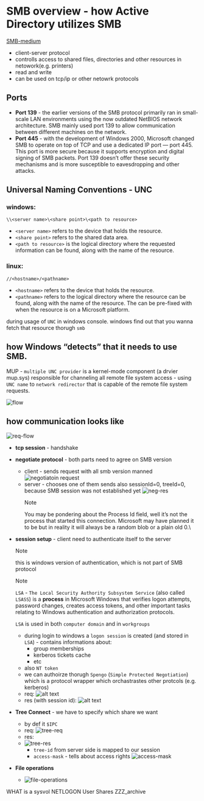 # SMB overview - how Active Directory utilizes SMB

[SMB-medium](https://amitschendel1.medium.com/smb-going-from-zero-to-hero-ff686e907e81)

* client-server protocol
* controlls access to shared files, directories and other resources in netowork(e.g. printers)
* read and write
* can be used on tcp/ip or other netowrk protocols
## Ports
* **Port 139** - the earlier versions of the SMB protocol primarily ran in small-scale LAN environments using the now outdated NetBIOS network architecture. SMB mainly used port 139 to allow communication between different machines on the network.
* **Port 445** - with the development of Windows 2000, Microsoft changed SMB to operate on top of TCP and use a dedicated IP port — port 445. This port is more secure because it supports encryption and digital signing of SMB packets. Port 139 doesn’t offer these security mechanisms and is more susceptible to eavesdropping and other attacks.


## Universal Naming Conventions - UNC

### windows: 
`\\<server name>\<share point>\<path to resource>`
    
* `<server name>` refers to the device that holds the resource.
* `<share point>` refers to the shared data area.
* `<path to resource>` is the logical directory where the requested information can be found, along with the name of the resource.


### linux:
`//<hostname>/<pathname>`

* `<hostname>` refers to the device that holds the resource.
* `<pathname>` refers to the logical directory where the resource can be found, along with the name of the resource. The <pathname> can be pre-fixed with <share point> when the resource is on a Microsoft platform.


during usage of `UNC` in windows console. windows find out that you wanna fetch that resource thorugh `smb`

## how Windows “detects” that it needs to use SMB.

MUP - `multiple UNC provider` is a kernel-mode component (a drvier mup.sys) responsible for channeling all remote file system access - using `UNC name` to `network redirector` that is capable of   the remote file system requests. 

![flow](.imgs/smb-overview/unc-flow.png)

## how communication looks like 
![req-flow](.imgs/smb-overview/req-flow.png)

* **tcp session** - handshake
* **negotiate protocol** - both parts need to agree on SMB version
  * client - sends request with all smb version manned
    ![negotiatoin request](imgs/smb-overview/neg-req.png)
  * server - chooses one of them
    sends also sessionId=0, treeId=0, because SMB session was not established yet
    ![neg-res](imgs/smb-overview/neg-res.png)
    > [!NOTE]
    You may be pondering about the Process Id field, well it’s not the process that started this connection. Microsoft may have planned it to be but in reality it will always be a random blob or a plain old 0.\
* **session setup** - client need to authenticate itself to the server
    > [!NOTE]
    > this is windows version of authentication, which is not part of SMB protocol

    > [!NOTE]
    > `LSA` - `The Local Security Authority Subsystem Service` (also called `LSASS`) is a **process** in Microsoft Windows that verifies logon attempts, password changes, creates access tokens, and other important tasks relating to Windows authentication and authorization protocols.
    >
    > `LSA` is used in both `computer domain` and in `workgroups`
  * during login to windows a `logon session` is created (and stored in `LSA`) - contains informations about:
    * group memberships 
    * kerberos tickets cache
    * etc
  * also `NT token` 
  * we can authoirze thorugh `Spengo` (`Simple Protected Negotiation`) which is a protocol wrapper which orchastrastes other protcols (e.g. kerberos)
  * req:
    ![alt text](imgs/smb-overview/session-req.png)
  * res (with session id):
    ![alt text](imgs/smb-overview/session-res.png)
* **Tree Connect** - we have to specify which share we want
  * by def it `$IPC`
  * req:
    ![tree-req](imgs/smb-overview/tree-req.png)
  * res:
  * ![tree-res](imgs/smb-overview/tree-res.png)
    * `tree-id` from server side is mapped to our session
    * `access-mask` - tells about access rights
    ![access-mask](imgs/smb-overview/access-mask.png)
* **File operations**
  * ![file-operations](imgs/smb-overview/file-operation.png)

WHAT is a sysvol
NETLOGON
User Shares 
ZZZ_archive